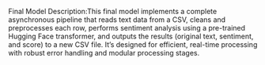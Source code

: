 Final Model Description:This final model implements a complete asynchronous pipeline that reads text data from a CSV, cleans and preprocesses each row, performs sentiment analysis using a pre-trained Hugging Face transformer, and outputs the results (original text, sentiment, and score) to a new CSV file. It’s designed for efficient, real-time processing with robust error handling and modular processing stages.
